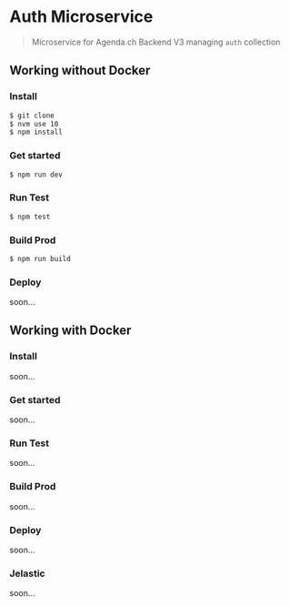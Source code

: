 # Auth Microservice
> Microservice for Agenda.ch Backend V3 managing `auth` collection

## Working without Docker
### Install
```sh
$ git clone
$ nvm use 10
$ npm install
```

### Get started
```sh
$ npm run dev
```

### Run Test
```sh
$ npm test
```
### Build Prod
```sh
$ npm run build
```
### Deploy
soon...

## Working with Docker
### Install
soon...

### Get started
soon...

### Run Test
soon...

### Build Prod
soon...

### Deploy
soon...

### Jelastic
soon...
